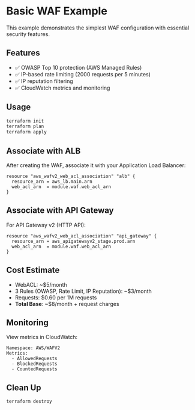 # Basic WAF Example

This example demonstrates the simplest WAF configuration with essential security features.

## Features

- ✅ OWASP Top 10 protection (AWS Managed Rules)
- ✅ IP-based rate limiting (2000 requests per 5 minutes)
- ✅ IP reputation filtering
- ✅ CloudWatch metrics and monitoring

## Usage

```bash
terraform init
terraform plan
terraform apply
```

## Associate with ALB

After creating the WAF, associate it with your Application Load Balancer:

```hcl
resource "aws_wafv2_web_acl_association" "alb" {
  resource_arn = aws_lb.main.arn
  web_acl_arn  = module.waf.web_acl_arn
}
```

## Associate with API Gateway

For API Gateway v2 (HTTP API):

```hcl
resource "aws_wafv2_web_acl_association" "api_gateway" {
  resource_arn = aws_apigatewayv2_stage.prod.arn
  web_acl_arn  = module.waf.web_acl_arn
}
```

## Cost Estimate

- WebACL: ~$5/month
- 3 Rules (OWASP, Rate Limit, IP Reputation): ~$3/month
- Requests: $0.60 per 1M requests
- **Total Base**: ~$8/month + request charges

## Monitoring

View metrics in CloudWatch:

```
Namespace: AWS/WAFV2
Metrics:
  - AllowedRequests
  - BlockedRequests
  - CountedRequests
```

## Clean Up

```bash
terraform destroy
```
